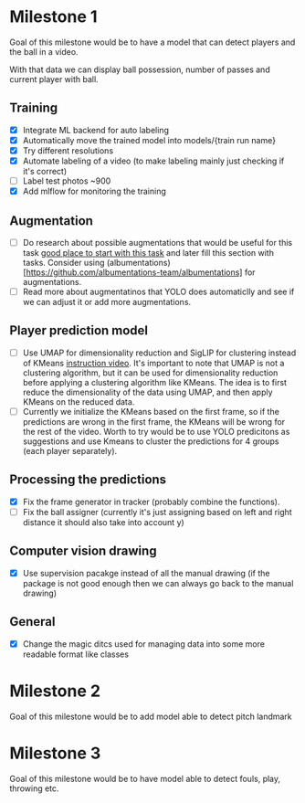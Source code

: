 # Milestone 1

Goal of this milestone would be to have a model that can detect players and the ball in a video. 

With that data we can display ball possession, number of passes and current player with ball.

## Training

- [x] Integrate ML backend for auto labeling
- [x] Automatically move the trained model into models/{train run name}
- [x] Try different resolutions
- [x] Automate labeling of a video (to make labeling mainly just checking if it's correct)
- [ ] Label test photos ~900
- [x] Add mlflow for monitoring the training

## Augmentation

- [ ] Do research about possible augmentations that would be useful for this task [good place to start with this task](https://www.kaggle.com/competitions/dfl-bundesliga-data-shootout/discussion/360331) and later fill this section with tasks. Consider using (albumentations)[https://github.com/albumentations-team/albumentations] for augmentations.
- [ ] Read more about augmentatinos that YOLO does automaticlly and see if we can adjust it or add more augmentations.

## Player prediction model

- [ ] Use UMAP for dimensionality reduction and SigLIP for clustering instead of KMeans [instruction video](https://youtu.be/aBVGKoNZQUw?si=l8EIqtp8bc44Hj3m&t=1778). It's important to note that UMAP is not a clustering algorithm, but it can be used for dimensionality reduction before applying a clustering algorithm like KMeans. The idea is to first reduce the dimensionality of the data using UMAP, and then apply KMeans on the reduced data.
- [ ] Currently we initialize the KMeans based on the first frame, so if the predictions are wrong in the first frame, the KMeans will be wrong for the rest of the video. Worth to try would be to use YOLO predicitons as suggestions and use Kmeans to cluster the predictions for 4 groups (each player separately).

## Processing the predictions

- [x] Fix the frame generator in tracker (probably combine the functions).
- [ ] Fix the ball assigner (currently it's just assigning based on left and right distance it should also take into account y)

## Computer vision drawing

- [x] Use supervision pacakge instead of all the manual drawing (if the package is not good enough then we can always go back to the manual drawing)

## General

- [x] Change the magic ditcs used for managing data into some more readable format like classes

# Milestone 2

Goal of this milestone would be to add model able to detect pitch landmark

# Milestone 3

Goal of this milestone would be to have model able to detect fouls, play, throwing etc.
